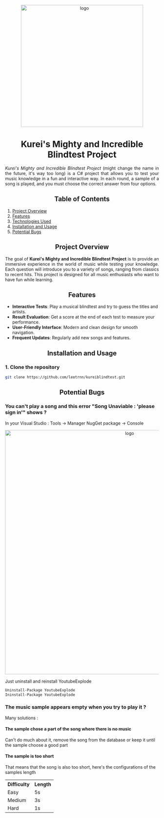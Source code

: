 <p align="center">
    <img src="https://github.com/user-attachments/assets/420e8260-a19c-4e91-a091-7b8aa4c59bd0" alt="logo" width="400">
</p>

<h1 align="center">Kurei's Mighty and Incredible Blindtest Project</h1>

<p align="justify"><em>Kurei's Mighty and Incredible Blindtest Project</em> (might change the name in the future, it's way too long) is a C# project that allows you to test your music knowledge in a fun and interactive way. In each round, a sample of a song is played, and you must choose the correct answer from four options.</p>

<h2 align="center">Table of Contents</h2>

1. [Project Overview](#project-overview)
2. [Features](#features)
3. [Technologies Used](#technologies-used)
4. [Installation and Usage](#installation-and-usage)
5. [Potential Bugs](#potential-bugs)

<h2 align="center">Project Overview</h2>

<p align="justify">The goal of <strong>Kurei's Mighty and Incredible Blindtest Project</strong> is to provide an immersive experience in the world of music while testing your knowledge. Each question will introduce you to a variety of songs, ranging from classics to recent hits. This project is designed for all music enthusiasts who want to have fun while learning.</p>

<h2 align="center">Features</h2>

- **Interactive Tests**: Play a musical blindtest and try to guess the titles and artists.
- **Result Evaluation**: Get a score at the end of each test to measure your performance.
- **User-Friendly Interface**: Modern and clean design for smooth navigation.
- **Frequent Updates**: Regularly add new songs and features.

<h2 align="center">Installation and Usage</h2>

<h3>1. Clone the repository</h3>

```bash
git clone https://github.com/leotrnn/kureiblindtest.git
```

<h2 align="center">Potential Bugs</h2>

<h3>You can't play a song and this error "Song Unaviable : 'please sign in'" shows ?</h3>
<p align="justify">In your Visual Studio : Tools -> Manager NugGet package -> Console</p>
<p align="center">
    <img src="https://github.com/user-attachments/assets/ee6ecae1-116a-439d-8f8c-ac6fd7d7e997" alt="logo" width="800">
</p>
<p align="justify">Just uninstall and reinstall YoutubeExplode</p>

```bash
Uninstall-Package YoutubeExplode
Ininstall-Package YoutubeExplode
```

<h3>The music sample appears empty when you try to play it ?</h3>

<p align="Justify">Many solutions :</p>

<h4>The sample chose a part of the song where there is no music</h4>
<p>Can't do much about it, remove the song from the database or keep it until the sample choose a good part</p>

<h4>The sample is too short</h4>
<p>That means that the song is also too short, here's the configurations of the samples length</p>
<p align="center">
    <table>
    <tr>
        <th>Difficulty</th>
        <th>Length</th>
    </tr>
    <tr>
        <td>Easy</td>
        <td>5s</td>
    </tr>
     <tr>
        <td>Medium</td>
        <td>3s</td>
    </tr>
     <tr>
        <td>Hard</td>
        <td>1s</td>
    </tr>
</table>
</p>


